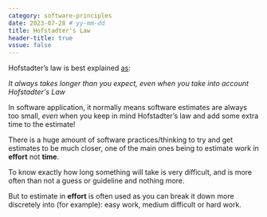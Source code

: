 ```yaml
---
category: software-principles
date: 2023-07-28 # yy-mm-dd
title: Hofstadter's Law
header-title: true
vssue: false
---
```

Hofstadter’s law is best explained [as](https://en.wikipedia.org/wiki/Hofstadter%27s_law):

*It always takes longer than you expect, even when you take into account Hofstadter's Law*

In software application, it normally means software estimates are always too small, *even* when you keep in mind Hofstadter’s law and add some extra time to the estimate!

There is a huge amount of software practices/thinking to try and get estimates to be much closer, one of the main ones being to estimate work in **effort** not **time**.

To know exactly how long something will take is very difficult, and is more often than not a guess or guideline and nothing more.

But to estimate in **effort** is often used as you can break it down more discretely into (for example): easy work, medium difficult or hard work.
